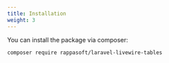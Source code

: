 ```yaml
---
title: Installation
weight: 3
---
```


You can install the package via composer:

``` bash
composer require rappasoft/laravel-livewire-tables
```
